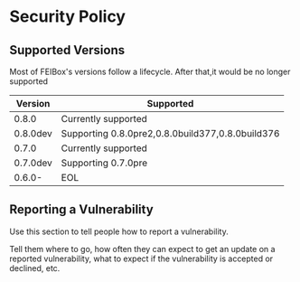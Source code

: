 # Security Policy

## Supported Versions

Most of FEIBox's versions follow a lifecycle. After that,it would be no longer supported

| Version | Supported           |
| ------- | ------------------- |
| 0.8.0   | Currently supported |
| 0.8.0dev| Supporting 0.8.0pre2,0.8.0build377,0.8.0build376 |
| 0.7.0   | Currently supported |
| 0.7.0dev| Supporting 0.7.0pre |
| 0.6.0-  | EOL |

## Reporting a Vulnerability

Use this section to tell people how to report a vulnerability.

Tell them where to go, how often they can expect to get an update on a
reported vulnerability, what to expect if the vulnerability is accepted or
declined, etc.

